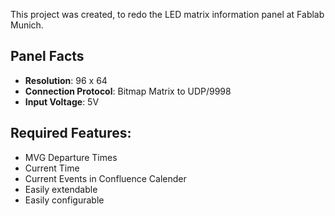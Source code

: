 This project was created, to redo the LED matrix information panel at Fablab Munich.

## Panel Facts

- **Resolution**: 96 x 64
- **Connection Protocol**: Bitmap Matrix to UDP/9998
- **Input Voltage**: 5V

## Required Features:

- MVG Departure Times
- Current Time
- Current Events in Confluence Calender
- Easily extendable
- Easily configurable
